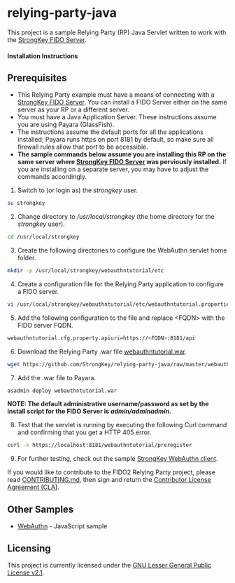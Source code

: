 # relying-party-java
This project is a sample Relying Party (RP) Java Servlet written to work with the [StrongKey FIDO Server](https://github.com/StrongKey/FIDO-Server).


#### Installation Instructions ####

## Prerequisites

- This Relying Party example must have a means of connecting with a [StrongKey FIDO Server](https://github.com/StrongKey/FIDO-Server). You can install a FIDO Server either on the same server as your RP or a different server.
- You must have a Java Application Server. These instructions assume you are using Payara (GlassFish).
- The instructions assume the default ports for all the applications installed; Payara runs https on port 8181 by default, so make sure all firewall rules allow that port to be accessible.
- **The sample commands below assume you are installing this RP on the same server where [StrongKey FIDO Server](https://github.com/StrongKey/FIDO-Server) was perviously installed.** If you are installing on a separate server, you may have to adjust the commands accordingly.

1. Switch to (or login as) the _strongkey_ user.

```sh
su strongkey
```

2. Change directory to _/usr/local/strongkey_ (the home directory for the _strongkey_ user).

```sh
cd /usr/local/strongkey
```

3. Create the following directories to configure the WebAuthn servlet home folder.

```sh
mkdir -p /usr/local/strongkey/webauthntutorial/etc
```

4. Create a configuration file for the Relying Party application to configure a FIDO server.

```sh
vi /usr/local/strongkey/webauthntutorial/etc/webauthntutorial.properties
```

5. Add the following configuration to the file and replace &lt;FQDN&gt; with the FIDO server FQDN.

```sh
webauthntutorial.cfg.property.apiuri=https://<FQDN>:8181/api
```

6. Download the Relying Party .war file [webauthntutorial.war](https://github.com/StrongKey/relying-party-java/blob/master/webauthntutorial.war).

```sh
wget https://github.com/StrongKey/relying-party-java/raw/master/webauthntutorial.war
```

7. Add the .war file to Payara.

```sh
asadmin deploy webauthntutorial.war
```

**NOTE: The default administrative username/password as set by the install script for the FIDO Server is _admin/adminadmin_.**

8. Test that the servlet is running by executing the following Curl command and confirming that you get a HTTP 405 error.

```sh
curl -k https://localhost:8181/webauthntutorial/preregister
```

9. For further testing, check out the sample [StrongKey WebAuthn client](https://github.com/StrongKey/WebAuthn).


If you would like to contribute to the FIDO2 Relying Party project, please read [CONTRIBUTING.md](https://github.com/StrongKey/relying-party-java/blob/master/CONTRIBUTING.md), then sign and return the [Contributor License Agreement (CLA)](https://cla-assistant.io/StrongKey/FIDO-Server).

## Other Samples
* [WebAuthn](https://github.com/StrongKey/WebAuthn) - JavaScript sample

## Licensing
This project is currently licensed under the [GNU Lesser General Public License v2.1](https://github.com/StrongKey/relying-party-java/blob/master/LICENSE).


